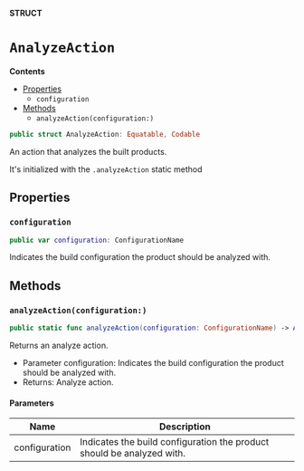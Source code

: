 **STRUCT**

# `AnalyzeAction`

**Contents**

- [Properties](#properties)
  - `configuration`
- [Methods](#methods)
  - `analyzeAction(configuration:)`

```swift
public struct AnalyzeAction: Equatable, Codable
```

An action that analyzes the built products.

It's initialized with the `.analyzeAction` static method

## Properties
### `configuration`

```swift
public var configuration: ConfigurationName
```

Indicates the build configuration the product should be analyzed with.

## Methods
### `analyzeAction(configuration:)`

```swift
public static func analyzeAction(configuration: ConfigurationName) -> AnalyzeAction
```

Returns an analyze action.
- Parameter configuration: Indicates the build configuration the product should be analyzed with.
- Returns: Analyze action.

#### Parameters

| Name | Description |
| ---- | ----------- |
| configuration | Indicates the build configuration the product should be analyzed with. |